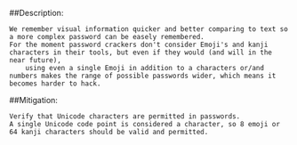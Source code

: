 ##Description:

	We remember visual information quicker and better comparing to text so a more complex password can be easely remembered.
	For the moment password crackers don't consider Emoji's and kanji characters in their tools, but even if they would (and will in the near future),
        using even a single Emoji in addition to a characters or/and numbers makes the range of possible passwords wider, which means it becomes harder to hack.

##Mitigation:
	
	Verify that Unicode characters are permitted in passwords. 
	A single Unicode code point is considered a character, so 8 emoji or 64 kanji characters should be valid and permitted.
